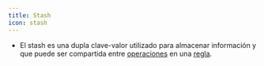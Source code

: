 ```yaml
---
title: Stash
icon: stash
---
```

* El stash es una dupla clave-valor utilizado para almacenar información y que puede ser compartida entre [operaciones](Conceptos/operation) en una [regla](Conceptos/rule).